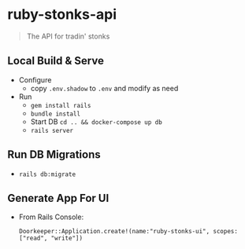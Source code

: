 # ruby-stonks-api
> The API for tradin' stonks

## Local Build & Serve
* Configure
  * copy `.env.shadow` to `.env` and modify as need
* Run
  * `gem install rails`
  * `bundle install`
  * Start DB `cd .. && docker-compose up db`
  * `rails server`

## Run DB Migrations
* `rails db:migrate`

## Generate App For UI
* From Rails Console:
  ```
  Doorkeeper::Application.create!(name:"ruby-stonks-ui", scopes: ["read", "write"])
  ```